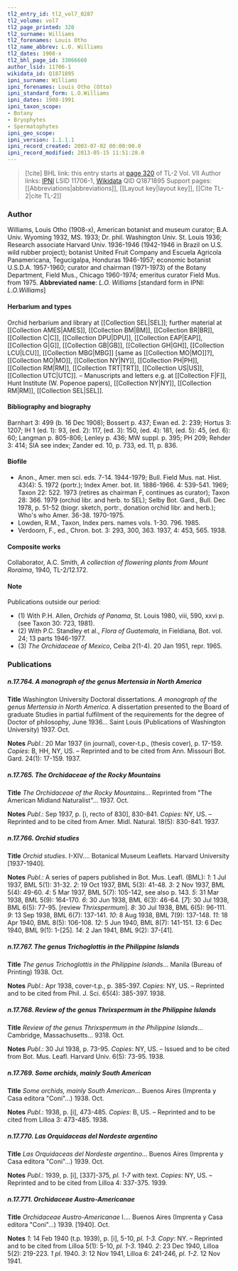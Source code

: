 ```yaml
---
tl2_entry_id: tl2_vol7_0287
tl2_volume: vol7
tl2_page_printed: 320
tl2_surname: Williams
tl2_forenames: Louis Otho
tl2_name_abbrev: L.O. Williams
tl2_dates: 1908-x
tl2_bhl_page_id: 33066660
author_lsid: 11706-1
wikidata_id: Q1871895
ipni_surname: Williams
ipni_forenames: Louis Otho (Otto)
ipni_standard_form: L.O.Williams
ipni_dates: 1908-1991
ipni_taxon_scope: 
- Botany
- Bryophytes
- Spermatophytes
ipni_geo_scope: 
ipni_version: 1.1.1.1
ipni_record_created: 2003-07-02 00:00:00.0
ipni_record_modified: 2013-05-15 11:51:28.0
---
```


> [!cite] BHL link: this entry starts at [page 320](https://www.biodiversitylibrary.org/page/33066660) of TL-2 Vol. VII
> Author links: [IPNI](https://www.ipni.org/a/11706-1) LSID 11706-1, [Wikidata](https://www.wikidata.org/wiki/Q1871895) QID Q1871895
> Support pages: [[Abbreviations|abbreviations]], [[Layout key|layout key]], [[Cite TL-2|cite TL-2]]

### Author

Williams, Louis Otho (1908-x), American botanist and museum curator; B.A. Univ. Wyoming 1932, MS. 1933; Dr. phil. Washington Univ. St. Louis 1936; Research associate Harvard Univ. 1936-1946 (1942-1946 in Brazil on U.S. wild rubber project); botanist United Fruit Company and Escuela Agricola Panamericana, Tegucigalpa, Honduras 1946-1957; economic botanist U.S.D.A. 1957-1960; curator and chairman (1971-1973) of the Botany Department, Field Mus., Chicago 1960-1974; emeritus curator Field Mus. from 1975. 
**Abbreviated name**: *L.O. Williams* \[standard form in IPNI: *L.O.Williams*\]

#### Herbarium and types

Orchid herbarium and library at [[Collection SEL|SEL]]; further material at [[Collection AMES|AMES]], [[Collection BM|BM]], [[Collection BR|BR]], [[Collection C|C]], [[Collection DPU|DPU]], [[Collection EAP|EAP]], [[Collection G|G]], [[Collection GB|GB]], [[Collection GH|GH]], [[Collection LCU|LCU]], [[Collection MBG|MBG]] \[same as [[Collection MO|MO]]?\], [[Collection MO|MO]], [[Collection NY|NY]], [[Collection PH|PH]], [[Collection RM|RM]], [[Collection TRT|TRT]], [[Collection US|US]], [[Collection UTC|UTC]]. – Manuscripts and letters e.g. at [[Collection F|F]], Hunt Institute (W. Popenoe papers), [[Collection NY|NY]], [[Collection RM|RM]], [[Collection SEL|SEL]].

#### Bibliography and biography

Barnhart 3: 499 (b. 16 Dec 1908); Bossert p. 437; Ewan ed. 2: 239; Hortus 3: 1207; IH 1 (ed. 1): 93, (ed. 2): 117, (ed. 3): 150, (ed. 4): 181, (ed. 5): 45, (ed. 6): 60; Langman p. 805-806; Lenley p. 436; MW suppl. p. 395; PH 209; Rehder 3: 414; SIA see index; Zander ed. 10, p. 733, ed. 11, p. 836.

#### Biofile

- Anon., Amer. men sci. eds. 7-14. 1944-1979; Bull. Field Mus. nat. Hist. 43(4): 5. 1972 (portr.); Index Amer. bot. lit. 1886-1966. 4: 539-541. 1969; Taxon 22: 522. 1973 (retires as chairman F, continues as curator); Taxon 28: 366. 1979 (orchid libr. and herb. to SEL); Selby Bot. Gard., Bull. Dec 1978, p. 51-52 (biogr. sketch, portr., donation orchid libr. and herb.); Who's who Amer. 36-38. 1970-1975.
- Lowden, R.M., Taxon, Index pers. names vols. 1-30. 796. 1985.
- Verdoorn, F., ed., Chron. bot. 3: 293, 300, 363. 1937, 4: 453, 565. 1938.

#### Composite works

Collaborator, A.C. Smith, *A collection of flowering plants from Mount Roraima*, 1940, TL-2/12.172.

#### Note

Publications outside our period:
- (1) With P.H. Allen, *Orchids of Panama*, St. Louis 1980, viii, 590, xxvi p. (see Taxon 30: 723, 1981).
- (2) With P.C. Standley et al., *Flora of Guatemala*, in Fieldiana, Bot. vol. 24; 13 parts 1946-1977.
- (3) *The Orchidaceae of Mexico*, Ceiba 2(1-4). 20 Jan 1951, repr. 1965.

### Publications

##### n.17.764. A monograph of the genus Mertensia in North America

**Title**
Washington University Doctoral dissertations. *A monograph of the genus Mertensia in North America*. A dissertation presented to the Board of graduate Studies in partial fulfilment of the requirements for the degree of Doctor of philosophy, June 1936... Saint Louis (Publications of Washington University) 1937. Oct.

**Notes**
*Publ*.: 20 Mar 1937 (in journal), cover-t.p., (thesis cover), p. 17-159. *Copies*: B, HH, NY, US. – Reprinted and to be cited from Ann. Missouri Bot. Gard. 24(1): 17-159. 1937.

##### n.17.765. The Orchidaceae of the Rocky Mountains

**Title**
*The Orchidaceae of the Rocky Mountains*... Reprinted from "The American Midland Naturalist"... 1937. Oct.

**Notes**
*Publ*.: Sep 1937, p. \[i, recto of 830\], 830-841. *Copies*: NY, US. – Reprinted and to be cited from Amer. Midl. Natural. 18(5): 830-841. 1937.

##### n.17.766. Orchid studies

**Title**
*Orchid studies*. I-XIV.... Botanical Museum Leaflets. Harvard University \[1937-1940\].

**Notes**
*Publ*.: A series of papers published in Bot. Mus. Leafl. (BML):
*1*: 1 Jul 1937, BML 5(1): 31-32.
*2*: 19 Oct 1937, BML 5(3): 41-48.
*3*: 2 Nov 1937, BML 5(4): 49-60.
*4*: 5 Mar 1937, BML 5(7): 105-142, see also p. 143.
*5*: 31 Mar 1938, BML 5(9): 164-170.
*6*: 30 Jun 1938, BML 6(3): 46-64.
\[*7*\]: 30 Jul 1938, BML 6(5): 77-95. \[review *Thrixspermum*\].
*8*: 30 Jul 1938, BML 6(5): 96-111.
*9*: 13 Sep 1938, BML 6(7): 137-141.
*10*: 8 Aug 1938, BML 7(9): 137-148.
*11*: 18 Apr 1940, BML 8(5): 106-108.
*12*: 5 Jun 1940, BML 8(7): 141-151.
*13*: 6 Dec 1940, BML 9(1): 1-\[25\].
*14*: 2 Jan 1941, BML 9(2): 37-\[41\].

##### n.17.767. The genus Trichoglottis in the Philippine Islands

**Title**
*The genus Trichoglottis in the Philippine Islands*... Manila (Bureau of Printing) 1938. Oct.

**Notes**
*Publ*.: Apr 1938, cover-t.p., p. 385-397. *Copies*: NY, US. – Reprinted and to be cited from Phil. J. Sci. 65(4): 385-397. 1938.

##### n.17.768. Review of the genus Thrixspermum in the Philippine Islands

**Title**
*Review of the genus Thrixspermum in the Philippine Islands*... Cambridge, Massachusetts... 9318. Oct.

**Notes**
*Publ*.: 30 Jul 1938, p. 73-95. *Copies*: NY, US. – Issued and to be cited from Bot. Mus. Leafl. Harvard Univ. 6(5): 73-95. 1938.

##### n.17.769. Some orchids, mainly South American

**Title**
*Some orchids, mainly South American*... Buenos Aires (Imprenta y Casa editora "Coni"...) 1938. Oct.

**Notes**
*Publ*.: 1938, p. \[i\], 473-485. *Copies*: B, US. – Reprinted and to be cited from Lilloa 3: 473-485. 1938.

##### n.17.770. Las Orquidaceas del Nordeste argentino

**Title**
*Las Orquidaceas del Nordeste argentino*... Buenos Aires (Imprenta y Casa editora "Coni"...) 1939. Oct.

**Notes**
*Publ*.: 1939, p. \[i\], \[337\]-375, *pl. 1-7* with text. *Copies*: NY, US. – Reprinted and to be cited from Lilloa 4: 337-375. 1939.

##### n.17.771. Orchidaceae Austro-Americanae

**Title**
*Orchidaceae Austro-Americanae* I.... Buenos Aires (Imprenta y Casa editora "Coni"...) 1939. \[1940\]. Oct.

**Notes**
*1*: 14 Feb 1940 (t.p. 1939), p. \[i\], 5-10, *pl. 1-3. Copy*: NY. – Reprinted and to be cited from Lilloa 5(1): 5-10, *pl. 1-3*. 1940.
*2*: 23 Dec 1940, Lilloa 5(2): 219-223. *1 pl*. 1940.
*3*: 12 Nov 1941, Lilloa 6: 241-246, *pl. 1-2*. 12 Nov 1941.

